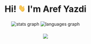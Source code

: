 <!--
**arefyazdi4/arefyazdi4** is a ✨ _special_ ✨ repository because its `README.md` (this file) appears on your GitHub profile.

Here are some ideas to get you started:

- 🔭 I’m currently working on ...
- 🌱 I’m currently learning ...
- 👯 I’m looking to collaborate on ...
- 🤔 I’m looking for help with ...
- 💬 Ask me about ...
- 📫 How to reach me: ...
- 😄 Pronouns: ...
- ⚡ Fun fact: ...
-->
<div align="center">
    
# Hi! <img height="25px" width="23px" src="https://github.com/1999AZZAR/1999AZZAR/blob/main/resources/img/waving.gif"> I'm Aref Yazdi     
    
</div>

###

<div align="center">
    
<img src="https://github-readme-stats.vercel.app/api?username=arefyazdi4&theme=merko&locale=en&hide_border=false" height="150" alt="stats graph">

<img src="https://github-readme-stats.vercel.app/api/top-langs/?username=arefyazdi4&locale=en&hide_border=false" height="150" alt="languages graph">

</div>

###
    
<p align="center">
<a href="https://skillicons.dev">
<img src="https://skillicons.dev/icons?i=python,linux,git,docker&perline=8" />
</a>
</p>
